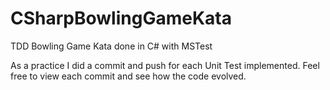 CSharpBowlingGameKata
=====================

TDD Bowling Game Kata done in C# with MSTest

As a practice I did a commit and push for each Unit Test implemented.  Feel free to view each commit and see how the code evolved.

